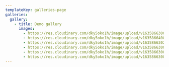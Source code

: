 ```yaml
---
templateKey: galleries-page
galleries:
  gallery:
    - title: Demo gallery
      images:
        - https://res.cloudinary.com/dky5oko1h/image/upload/v1635866300/services_gycc3d.jpg
        - https://res.cloudinary.com/dky5oko1h/image/upload/v1635866400/sample.jpg
        - https://res.cloudinary.com/dky5oko1h/image/upload/v1635866302/about_b5ced1.jpg
        - https://res.cloudinary.com/dky5oko1h/image/upload/v1635866300/blog_eqnzzq.jpg
        - https://res.cloudinary.com/dky5oko1h/image/upload/v1635866300/contact_u1wuby.jpg
        - https://res.cloudinary.com/dky5oko1h/image/upload/v1635866300/gallery_ar2txv.jpg
---
```

